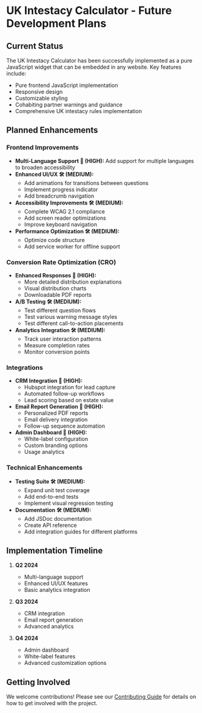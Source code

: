 # UK Intestacy Calculator - Future Development Plans

## Current Status

The UK Intestacy Calculator has been successfully implemented as a pure JavaScript widget that can be embedded in any website. Key features include:

- Pure frontend JavaScript implementation
- Responsive design
- Customizable styling
- Cohabiting partner warnings and guidance
- Comprehensive UK intestacy rules implementation

## Planned Enhancements

### Frontend Improvements

- **Multi-Language Support 🚀 (HIGH):** Add support for multiple languages to broaden accessibility
- **Enhanced UI/UX 🛠️ (MEDIUM):** 
  - Add animations for transitions between questions
  - Implement progress indicator
  - Add breadcrumb navigation
- **Accessibility Improvements 🛠️ (MEDIUM):** 
  - Complete WCAG 2.1 compliance
  - Add screen reader optimizations
  - Improve keyboard navigation
- **Performance Optimization 🛠️ (MEDIUM):**
  - Optimize code structure
  - Add service worker for offline support

### Conversion Rate Optimization (CRO)

- **Enhanced Responses 🚀 (HIGH):** 
  - More detailed distribution explanations
  - Visual distribution charts
  - Downloadable PDF reports
- **A/B Testing 🛠️ (MEDIUM):** 
  - Test different question flows
  - Test various warning message styles
  - Test different call-to-action placements
- **Analytics Integration 🛠️ (MEDIUM):**
  - Track user interaction patterns
  - Measure completion rates
  - Monitor conversion points

### Integrations

- **CRM Integration 🚀 (HIGH):**
  - Hubspot integration for lead capture
  - Automated follow-up workflows
  - Lead scoring based on estate value
- **Email Report Generation 🚀 (HIGH):**
  - Personalized PDF reports
  - Email delivery integration
  - Follow-up sequence automation
- **Admin Dashboard 🚀 (HIGH):**
  - White-label configuration
  - Custom branding options
  - Usage analytics

### Technical Enhancements

- **Testing Suite 🛠️ (MEDIUM):**
  - Expand unit test coverage
  - Add end-to-end tests
  - Implement visual regression testing
- **Documentation 🛠️ (MEDIUM):**
  - Add JSDoc documentation
  - Create API reference
  - Add integration guides for different platforms

## Implementation Timeline

1. **Q2 2024**
   - Multi-language support
   - Enhanced UI/UX features
   - Basic analytics integration

2. **Q3 2024**
   - CRM integration
   - Email report generation
   - Advanced analytics

3. **Q4 2024**
   - Admin dashboard
   - White-label features
   - Advanced customization options

## Getting Involved

We welcome contributions! Please see our [Contributing Guide](CONTRIBUTING.md) for details on how to get involved with the project.